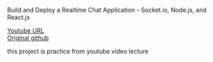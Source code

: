 
Build and Deploy a Realtime Chat Application - Socket.io, Node.js, and React.js

[Youtube URL](https://www.youtube.com/watch?v=ZwFA3YMfkoc&t=2994s)   
[Original github](https://github.com/adrianhajdin/project_chat_application)

this project is practice from youtube video lecture

